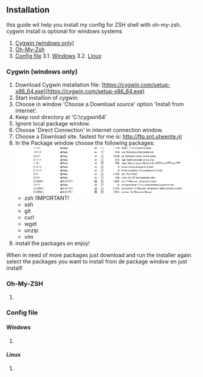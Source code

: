 ## Installation
this guide wil help you install my config for ZSH shell with oh-my-zsh. cygwin install is optional for windows systems

1. [Cygwin (windows only)](#cygwin-windows-only)
2. [Oh-My-Zsh](#oh-my-zsh)
3. [Config file](#config-file)
    3.1. [Windows](#windows)
    3.2. [Linux](#linux)

### Cygwin (windows only)
1. Download Cygwin installation file: [https://cygwin.com/setup-x86_64.exe](https://cygwin.com/setup-x86_64.exe)
2. Start installion of cygwin.
3. Choose in window 'Choose a Download source' option 'Install from internet'.
4. Keep root directory at 'C:\cygwin64'
5. Ignore local package window.
6. Choose 'Direct Connection' in internet connection window.
7. Choose a Download site. fastest for me is: http://ftp.snt.utwente.nl
8. In the Package window choose the following packages:
    ![screen](https://raw.githubusercontent.com/Ivostomp/zsh-config/master/Cygwin-Packages.png)
    - zsh !IMPORTANT!
    - ssh
    - git
    - curl
    - wget
    - unzip
    - vim
9. install the packages en enjoy!


When in need of more packages just download and run the installer again. select the packages you want to install from de package window en just install!
    

### Oh-My-ZSH
1. 

### Config file

#### Windows
1. 

#### Linux
1. 

